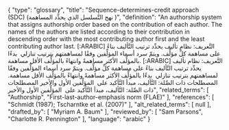 {
    "type": "glossary",
    "title": "Sequence-determines-credit approach (SDC) (نهج التَّسلسل الذي يحدِّد المساهمة )",
    "definition": "An authorship system that assigns authorship order based on the contribution of each author. The names of the authors are listed according to their contribution in descending order with the most contributing author first and the least contributing author last. [:ARABIC] التَّعريف: نظام تأليف يحدِّد ترتيب التَّأليف بناءً على مساهمة كلِّ مؤلِّف. ويتمّ سرد أسماء المؤلِّفين وفقًا لمساهمتهم بترتيب تنازلي  بدءًا بالمؤلِّف الأكثر مساهمةً وانتهاءً بالمؤلِّف الأقل مساهمة. [:ARABIC] التَّعريف: نظام تأليف يحدِّد ترتيب التَّأليف بناءً على مساهمة كلِّ مؤلِّف. ويتمّ سرد أسماء المؤلِّفين وفقًا لمساهمتهم بترتيب تنازلي  بدءًا بالمؤلِّف الأكثر مساهمةً وانتهاءً بالمؤلِّف الأقل مساهمة. المصطلحات ذات الصِّلة: التَّأليف، مبدأ التَّأكيد على  المؤلِّفين الأول والأخير المصطلحات ذات الصِّلة: التَّأليف، مبدأ التَّأكيد على  المؤلِّفين الأول والأخير",
    "related_terms": [
        "Authorship",
        "First-last-author-emphasis norm (FLAE)"
    ],
    "references": [
        "Schmidt (1987); Tscharntke et al. (2007)"
    ],
    "alt_related_terms": [
        null
    ],
    "drafted_by": [
        "Myriam A. Baum"
    ],
    "reviewed_by": [
        "Sam Parsons",
        "Charlotte R. Pennington"
    ],
    "language": "arabic"
}